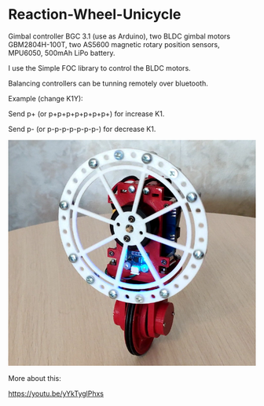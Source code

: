 # Reaction-Wheel-Unicycle

Gimbal controller BGC 3.1 (use as Arduino), two BLDC gimbal motors GBM2804H-100T, two AS5600 magnetic rotary position sensors, MPU6050, 500mAh LiPo battery.

I use the Simple FOC library to control the BLDC motors.

Balancing controllers can be tunning remotely over bluetooth.

Example (change K1Y):

Send p+ (or p+p+p+p+p+p+p+) for increase K1.

Send p- (or p-p-p-p-p-p-p-) for decrease K1.

<img src="/pictures/unicycle1.jpg" alt="Unicycle pic"/>
 
More about this:

https://youtu.be/yYkTyglPhxs